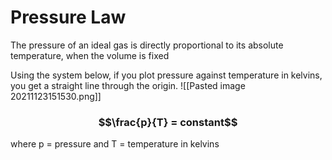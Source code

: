 # Pressure Law
The pressure of an ideal gas is directly proportional to its absolute temperature, when the volume is fixed

Using the system below, if you plot pressure against temperature in kelvins, you get a  straight line through the origin.
![[Pasted image 20211123151530.png]]

### $$\frac{p}{T} = constant$$
where p = pressure and T = temperature in kelvins

